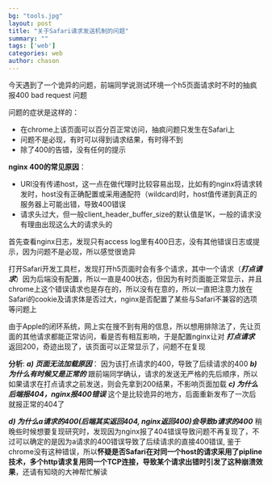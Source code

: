 ```yaml
---
bg: "tools.jpg"
layout: post
title: "关于Safari请求发送机制的问题"
summary: ""
tags: ['web']
categories: web
author: chason
---
```


今天遇到了一个诡异的问题，前端同学说测试环境一个h5页面请求时不时的抽疯报400 bad request 问题

问题的症状是这样的：

- 在chrome上该页面可以百分百正常访问，抽疯问题只发生在Safari上
- 问题不是必现，有时可以得到请求结果，有时得不到
- 除了400的告错，没有任何的提示

**nginx 400的常见原因**：

- URI没有传递host，这一点在做代理时比较容易出现，比如有的nginx将请求转发时，host没有正确配置或采用通配符（wildcard)时，host值传递到真正的服务器上可能出错，导致400错误
- 请求头过大，但一般client_header_buffer_size的默认值是1K，一般的请求没有理由出现这么大的请求头的

首先查看nginx日志，发现只有access log里有400日志，没有其他错误日志或提示，因为问题不是必现，所以感觉很诡异

打开Safari开发工具栏，发现打开h5页面时会有多个请求，其中一个请求（***打点请求***）因为后端没有配置，所以一直是400状态，但因为有时页面能正常显示，并且chrome上这个错误请求也是存在的，所以没有在意的，所以一直把注意力放在Safari的cookie及请求体是否过大，nginx是否配置了某些与Safari不兼容的选项等问题上

由于Apple的闭环系统，网上实在搜不到有用的信息，所以想用排除法了，先让页面的其他请求都能正常访问，看是否有相互影响，于是配置nginx让对 ***打点请求*** 返回200，奇迹出现了，该页面可以正常显示了，问题不在复现

**分析**:
***a) 页面无法加载原因***：
因为该打点请求的400，导致了后续请求的400
***b) 为什么有时候又是正常的***
跟前端同学确认，请求的发送无严格的先后顺序，所以如果请求在打点请求之前发送，则会先拿到200结果，不影响页面加载
***c) 为什么后端报404，nginx报400错误***
这个是比较诡异的地方，后面重新发布了一次后就报正常的404了

***d) 为什么a请求的400(后端其实返回404, nginx返回400)会导致b请求的400***
稍晚些时候想要复现研究时，发现因为nginx报了404错误导致问题不再复现了，不过可以确定的是因为a请求的400错误导致了后续请求的直接400错误, 鉴于chrome没有这种错误，所以**怀疑是否Safari在对同一个host的请求采用了pipline技术，多个http请求复用同一个TCP连接，导致某个请求出错时引发了这种崩溃效果**，还请有知晓的大神帮忙解读

